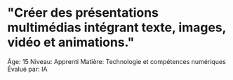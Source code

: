 # "Créer des présentations multimédias intégrant texte, images, vidéo et animations."

Âge: 15
Niveau: Apprenti
Matière: Technologie et compétences numériques
Évalué par: IA